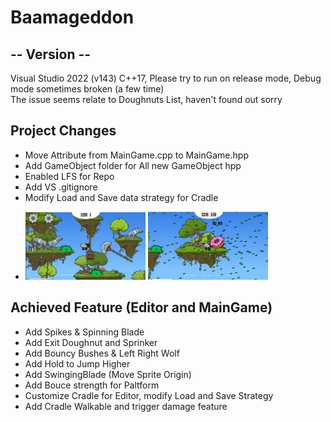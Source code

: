 # Baamageddon
## -- Version --
Visual Studio 2022 (v143) C++17, Please try to run on release mode, Debug mode sometimes broken (a few time)   
The issue seems relate to Doughnuts List, haven't found out sorry
## Project Changes
* Move Attribute from MainGame.cpp to MainGame.hpp
* Add GameObject folder for All new GameObject hpp
* Enabled LFS for Repo
* Add VS .gitignore
* Modify Load and Save data strategy for Cradle
-  <img src="/img/img2.png" height=40% width=40%> <img src="/img/img1.png" height=40% width=40%>




## Achieved Feature (Editor and MainGame)
* Add Spikes & Spinning Blade 
* Add Exit Doughnut and Sprinker
* Add Bouncy Bushes & Left Right Wolf
* Add Hold to Jump Higher
* Add SwingingBlade (Move Sprite Origin)
* Add Bouce strength for Paltform 
* Customize Cradle for Editor, modify Load and Save Strategy
* Add Cradle Walkable and trigger damage feature 

